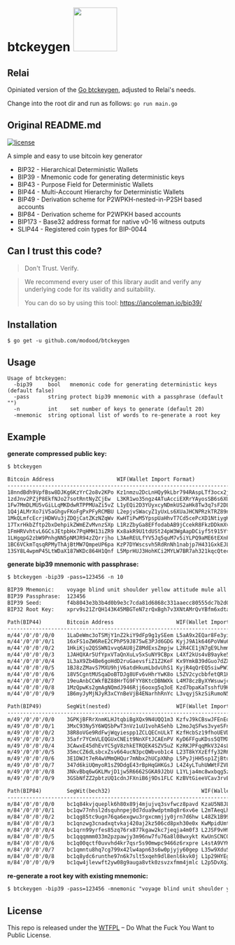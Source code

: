 btckeygen <img src="https://www.buybitcoinworldwide.com/img/segwit.png" width="100">
=========

Relai
-----
Opiniated version of the [Go btckeygen](https://github.com/modood/btckeygen), adjusted to Relai's needs.

Change into the root dir and run as follows:
```go run main.go```

Original README.md
------------------

[![license](https://img.shields.io/badge/license-WTFPL%20--%20Do%20What%20the%20Fuck%20You%20Want%20to%20Public%20License-green.svg)](https://github.com/modood/btckeygen/blob/master/LICENSE)

A simple and easy to use bitcoin key generator

*   BIP32 - Hierarchical Deterministic Wallets
*   BIP39 - Mnemonic code for generating deterministic keys
*   BIP43 - Purpose Field for Deterministic Wallets
*   BIP44 - Multi-Account Hierarchy for Deterministic Wallets
*   BIP49 - Derivation scheme for P2WPKH-nested-in-P2SH based accounts
*   BIP84 - Derivation scheme for P2WPKH based accounts
*   BIP173 - Base32 address format for native v0-16 witness outputs
*   SLIP44 - Registered coin types for BIP-0044


Can I trust this code?
----------------------

> Don't Trust. Verify.

> We recommend every user of this library audit and verify any underlying code for its validity and suitability.
>
> You can do so by using this tool: https://iancoleman.io/bip39/

Installation
------------

```
$ go get -u github.com/modood/btckeygen
```

Usage
-----

```
Usage of btckeygen:
  -bip39     bool   mnemonic code for generating deterministic keys (default false)
  -pass      string protect bip39 mnemonic with a passphrase (default "")
  -n         int    set number of keys to generate (default 20)
  -mnemonic  string optional list of words to re-generate a root key
```

Example
-------

**generate compressed public key:**

```txt
$ btckeygen

Bitcoin Address                    WIF(Wallet Import Format)                            SegWit(bech32)                             SegWit(nested)
---------------------------------------------------------------------------------------------------------------------------------------------------------------------
18nndBdh9VpfBsw8DJKg6KzYrC2o8v2KPo Kz1nmzu2DcLnHQy9kLbr794RAspLTf3ocx2jD2UnZRHN2EGuregS bc1q24c67qhugfla6zl3jj7x5uc48y6z5q7eecua4x 38fupM9MgfLj7fu2DWyXqnk9N9Um757G7D
1zdJnv2PZjP8EkfNJo27sotRntNyZCjEw  L3KR1wo35ngz4ATuAcciEXRrYAyosSB6s6XUP43H834hXpNqNNqC bc1qptnqgetfx7y220hwy3tl565mc73s75nq05u4mu 3HkC5ajZungAeFg2KjLUpV9Xa8Ahfw3Sqz
1Fw7MmDLMU5vGiLLqMKDdwRTPPMUaZi5vZ L1yEQi2D3YUyxcyNDmkUS2aHk8Tw3q7sF2DLEiamMr8gF79xhzXr bc1q50xc0sp2jnljv93el3at0v62gtv3dtwc2neh4q 338J9irj1kUN3CLVCo92oMizvPaYohq4BV
1Q4jALMrXo7iV5aGhgvFKoFgPxPFyRCMBU L2epjvSWacyZ1yUxLs6XUaJHCNPRzkTRZ89nxuMDM7eAQSKG1m2A bc1qlnl4t3l0sn0sllyu749qnj94edsstspd2w36ft 3GM6dMTEUrXi2oUhffqWzbwdUBb5wcFFRH
1MkQLmfcEcrjHDWVu3jZDQjCatZKzNZqWv KwHTiPwM5YpspUaHhvT7Cd5cePcXD1NtiygKpkMebo42jYPidhSU bc1quwt795fwxemp7vq5328xptvjwwpeh2036etjk7 3KRYMYGyNg8tZh9z43MDHowZ9SLqVyxvvx
17TxrHkbZftp2bxDehpikZWmEZvMvnzSXp L1RzZbyGa8EFfodabAB9jCcekR8FkzDDkmXvqTKkPvfhwN178h68 bc1qgm4rp4ha8fxuhqz40klqu65t528uz2q2gwlcvp 3FD42UuPBKwAfoXbEd5oCcUvrebpuhwDtW
1FmHRVvhtvL6GCsJEtpbHx7PqHMH13iZR9 Kx8akR9U1tdUSt24pW3WgAapDCiyf5t915YfHmQCSQ2zETHVN4fX bc1q58cutg45zz9d20jr6nsah0rf2vtx7falvl0jgc 3PHHzdZhM2QD4fDQHS7bnYx3ArCzYeQ3rv
1LHgqpG2zbW9PnhgNN5pNMJR94zZQrrjho L3AeREULfYV5Jq5quM7v5iYLPQ9aME6tEXnPQrDiCaxfGdTqMKFu bc1q6wfym27yfmvk4j3kvetjm0900wnzum4ys8a82q 34UKCs4q2NoG8MqZ17KNnNh1hfS173pMxp
1BC6VCkmTqsqRPMyThAjBtMW7QmpeUP6pa KzP7DYWscsvh5RdRnNh1nabjp7H431GxkEJLdxHJ9qZiHKr8kKQA bc1qdl9xnsvlj0ktqyy27v7lnkryq5t83yfgucuks8 3Ax9TfbihnUecfQFyfFMcN3wCAqcbhY5nX
13SY8L4wpmP45LtWDaX187WKDc864H1Qnf L5MprHUJ3HohKCi2MYLW7BR7ah321kqcQtecao9PyXsZ2xA4wb5P bc1qrtz2yvkg2dxrtqwdl08eaf0tkmd4ly9wct42tf 3JJGAp2cXkTpZGHCVWugLgEryyJ2nMC2po

```

**generate bip39 mnemonic with passphrase:**

```txt
$ btckeygen -bip39 -pass=123456 -n 10

BIP39 Mnemonic:    voyage blind unit shoulder yellow attitude mule all hire above obvious swap
BIP39 Passphrase:  123456
BIP39 Seed:        f4b8043e3b3b4d0b9e3c7cda81d6868c331aaecc80555dc7b2d0edce6b73ea50a91d67586f7461cd46caccee6e240a598a9aaa3063cdd9bec65a3d24d3aa551b
BIP32 Root Key:    xprv9s21ZrQH143K45MBGTeN7zrQxBgh7v3XNtAMrQvYBfm6xdtaVkjCFNyFHZ262PpMoiaA8JEFGUDPVV6qzB459nGgR1mjuigdTaG2NsKr5BG

Path(BIP44)        Bitcoin Address                    WIF(Wallet Import Format)
----------------------------------------------------------------------------------------------------------
m/44'/0'/0'/0/0    1LaDeWmc3oTSMjY1nZ2kiY9dFp9g1ySEem L5aA9x2EQar8Fe3yiwjLko39uGU8Unba4ZQ1kE8pejNAqJqpdbpY
m/44'/0'/0'/0/1    16xFS1oZW6ReE2CPhP59J875wE3PJd6GDG KyjJ9A1k646PoVWu67NcvhjBC6Y7ReofBUjmnBc4cgNXeGp8KWbJ
m/44'/0'/0'/0/2    1HkiKju2QSSWN1vvq6AU8jZ8MdExsZmpjw L2R4CE1jN7gE9Lhmm1oM2ELFjdn4etcxUuQm7YbFEFMxakdPu9rX
m/44'/0'/0'/0/3    1JAHQXAr5UfYpxVTaQnXuLv5xSuNY9CBpx L4Xf2kUs4vB9ayke59FVzCcZWVg8zA3MedR2QZwQHea6ubZi9Rko
m/44'/0'/0'/0/4    1L3aX9Zb4Be6goHdD2ruGaevsfiZ1Z2KeF Kx9YmkB39dGuo7dZXctc1jsjDRxrKcsiz6pWRJAAcNYydM3Z3rqE
m/44'/0'/0'/0/5    1BJ8zZMavS7MXU9hjV6atdHkumLbdvUhS1 KyjR4qQrEQ5siwPW1BoYtzLMhaFve1AqmHF2XTEjpZuH9D4ghFSf
m/44'/0'/0'/0/6    18V5CgntMUSqaDoBTDJg8UFv6vHhrYwK8o L5ZV2cycbbfetQR1HM6fcqkghUKyaKo5YE2PeDHBYg3qfwGMbJAb
m/44'/0'/0'/0/7    19euAnbCCWkfBZ88HrTG9FYY8KtcDBNWXk L4M78czByXYWsuwjcaFsAskfA86S6YgFSMtoRg62YYdQ1SNGPofX
m/44'/0'/0'/0/8    1MzQpwKs2gmAgNQmdJ946Rjj6ooxg5q3oE Kzd7bpaKaTsshfU9Hfn5WGGnEDph3XRfbgPFkkaVgsno2x6ng1ii
m/44'/0'/0'/0/9    1B6myJyMjNJyR3xCYnBeVjB4ENarhhRnYc L3vqyjSkzSiRumoN5D69hhYLCeJ6v1zwfbTGAEEgBnr5gntwURPj

Path(BIP49)        SegWit(nested)                     WIF(Wallet Import Format)
----------------------------------------------------------------------------------------------------------
m/49'/0'/0'/0/0    3GPKjBFRrXnmKLHJtqbiBgXQx9N4UQQ1m3 KzfvJ9kCBswJFEnEqtVwLguq7cWfx84o6qWxiT8HAWASuT1ScHMJ
m/49'/0'/0'/0/1    3MxC93Ny5Y6WQSbPwT3nVz1uU1vohASehb L2moJqSFws3vyeSFnTSeWpGGqXwCMDt3vaH4sFpHCgq7PDnU5upT
m/49'/0'/0'/0/2    38R8oVGe9RdFwjWqyiespp1ZCLQECnULkT KzfHcbSz19fhoUEVDuk1x4FzQwaPHdtoSEhap2CDzQL835x1G7CG
m/49'/0'/0'/0/3    35afr7YCmVLEQGUxCNEit9NnXFtJCAEnPV KyD6FFguKDss5QTMXqFD3tjrVTTKB1vcsPhwSepcRRts7ZkzSWFS
m/49'/0'/0'/0/4    3CAwxE45dhEvYC5gV8zhkETRQEK4SZV5uZ KzRKJPFqqMkV324sLP3XHJa95Zc1wrW1yF5m6pvmx2Dy2ve26qfe
m/49'/0'/0'/0/5    35mcCZ6dLsbcxZsv664ucN3pcQWbvob1c4 L23T8kYXzEffy32R6u8CdbDLph2xqXUkS4tNd4WuxQwGZAefrRAY
m/49'/0'/0'/0/6    3E1DWJt7eR4wVMmQHQur7mNbx2hUCpXNhp L5PyJjHH5sp1ZjBtupZrYHjVAWp6mxa2t4AsXdYr56CT1KtDAuYv
m/49'/0'/0'/0/7    347d6kiUQmyoR1sZ9DdgE43rBpHqGHKGsJ L4Z4yLTuhUWWtFZVEzL2Y8dMjuFGt8nJcDNzBg6m2qhQpMntJCg3
m/49'/0'/0'/0/8    3NkvBbq6wGKLMvjD1jw5R6662SGKA9J2bU L1YLja4mc8wxbqg5zMqPm18JT9RNT6vbkKVs17VAnXKSR6QNRVcp
m/49'/0'/0'/0/9    3GSbNfZZ2pbtzUQ1cdnJFXniB6j9Ds1FLC KzBVtGieeVCav3rvEYD9Rs7QtjN6HAZYQvQTD1rw3pLcZTWkayVZ

Path(BIP84)        SegWit(bech32)                             WIF(Wallet Import Format)
------------------------------------------------------------------------------------------------------------------
m/84'/0'/0'/0/0    bc1q84kvjqueplk6h80x89j4mjujvq3svfwcz8pavd KzaU5N8JLHEv8fwMmfjvxahD556a26QDDsGM8ETKrTUVSnTocS19
m/84'/0'/0'/0/1    bc1qw77nhsl2dsquhnpej0d7dua9wdptm8q8r6xv6e L2mTAeqLhJmmf9hK1MZ43t73cqwc7t1pg5yJHbhdYuiLPajmxLJU
m/84'/0'/0'/0/2    bc1qg85tc9ugn76qa6exgwu3rgxcmmjjy0jrn7d6hw L48Zk1B99S9FyKKcoD7KP8pEJ5WxsTW7d8wvRxVNypwdiZ1wckYf
m/84'/0'/0'/0/3    bc1qnzwg3cnadxqtvkaj420aj2kz506cd8pxh30e0x KwMpidUmtdp536ZA5sH4Tqn9nhmKMs93DUkN4WtQjksVyehi9qP7
m/84'/0'/0'/0/4    bc1qrn99yrfes85zq76rx877kgaw2kc7jeqja4m0f3 L2JSF9vH9oV8mqZPJjmbsswjqxdevhuMKcNyHZB3hfcpe2r79ena
m/84'/0'/0'/0/5    bc1qqqmmm033m2pzpawjy3m96nw7fu76a8l08wxykt KwUnSCNCQCLBymQPLwx62odRfEn4xwSKo9DRa3TgfXjG8Egw4cXq
m/84'/0'/0'/0/6    bc1q00qctf0uvvhd4kr7qsr5s90mwpc9466z6rxpre L4stA9VYKnRC8cEXk61HAFzqPHxSVcaUkPbynFc3wci8BxPf6wkP
m/84'/0'/0'/0/7    bc1qmntu8hq7cg799x42lw4apn63s6w0pjyjy60gep L35w9XduSfYhBDgXDzTKpf4y7f1VWT4uozTTE9xGonWdKa8XiZnN
m/84'/0'/0'/0/8    bc1q8ydc6runthe97n6k7slt5xqeh9dl8enl6kvk0j L1p29HYEgB7f1HGh1vEnneuzne8D7LaEPt5AgnArNnJ2LtiemwUK
m/84'/0'/0'/0/9    bc1qw4jlevwft2yw08g9auga8vtk0zsvzxfmm4jmlc L2p5DvXgJ8xLq6hjVuaWeyZe6pyPRP8hCbW7me6UVHfquNVoK8QP

```

**re-generate a root key with existing mnemonic:**

```txt
$ btckeygen -bip39 -pass=123456 -mnemonic "voyage blind unit shoulder yellow attitude mule all hire above obvious swap"
```

License
-------

This repo is released under the [WTFPL](http://www.wtfpl.net/) – Do What the Fuck You Want to Public License.
